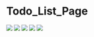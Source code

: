# Todo_List_Page

![](https://pbs.twimg.com/media/FgdA352WYAAe0pA?format=jpg&name=large)
![](https://pbs.twimg.com/media/FgdAtiuXoAEm6Go?format=jpg&name=large)
![](https://pbs.twimg.com/media/FgX8B9YXEAEkR5M?format=jpg&name=large)
![](https://pbs.twimg.com/media/FgVO6NiWAAAhDdK?format=jpg&name=large)
![](https://pbs.twimg.com/media/FgUb827XEAAHdk7?format=png&name=small)




















